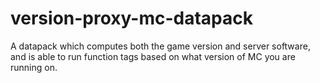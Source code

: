 # version-proxy-mc-datapack
A datapack which computes both the game version and server software, and is able to run function tags based on what version of MC you are running on.
